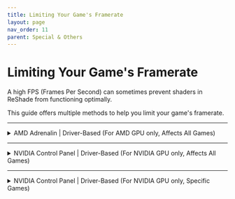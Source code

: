 ```yaml
---
title: Limiting Your Game's Framerate
layout: page
nav_order: 11
parent: Special & Others
---
```


# Limiting Your Game's Framerate

A high FPS (Frames Per Second) can sometimes prevent shaders in ReShade from functioning optimally. 

This guide offers multiple methods to help you limit your game's framerate.

---

<details markdown="block">
<summary>AMD Adrenalin | Driver-Based (For AMD GPU only, Affects All Games)</summary>
Here's how you can use AMD Adrenalin's `Frame rate target control` feature to limit the FPS of your games:

{: .warning}
This impacts all games on your system.

---

### Step 1: Access Adrenalin

- **Easiest Method**: Right-click your desktop and select `AMD Software: Adrenalin Edition`.
  ![Adrenalin from Desktop](./images/limiting_game_fps/amd_desktop_context_menu.jpg)
  
- **Alternative**: Search for `Adrenalin` in the Windows Search Bar.
  ![Adrenalin Search](./images/limiting_game_fps/amd_start_search_software.jpg)

---

### Step 2: Activate "Frame rate target control"

1. Click on `Gaming` in the top bar and select `Graphics`.
   ![Graphics Selection](./images/limiting_game_fps/amd_graphics_gaming_highlight.jpg)
2. In the `Graphics` tab, go to the `Advanced` section and enable `Frame rate target control`.
   ![FRTC Option](./images/limiting_game_fps/amd_enable_frtc.jpg)
3. Adjust the `Max FPS` as per your preference.
   ![Set Max FPS](./images/limiting_game_fps/amd_frtc_tune.jpg)
</details>

---

<details markdown="block">
<summary>NVIDIA Control Panel | Driver-Based (For NVIDIA GPU only, Affects All Games)</summary>
Here's how to use NVIDIA's Control Panel in order to globally limit the FPS of all your games:

{: .warning}
This impacts all games on your system.

---

### Step 1: Access NVIDIA Control Panel

- **Easiest Method**: Right-click your desktop and select `NVIDIA Control Panel`.
  ![NVIDIA from Desktop](./images/limiting_game_fps/nvidia_desktop_context_menu.jpg)
  
- **Alternative**: Search for `NVIDIA Control Panel` in the Windows Search Bar.
  ![NVIDIA Search](./images/limiting_game_fps/nvidia_start_search_software.jpg)

---

### Step 2: Modify 3D Global Settings

1. On the left, click `Manage 3D Settings`.
   ![Manage 3D Settings](./images/limiting_game_fps/nvidia_manage_3d_settings.jpg)
2. Switch to the `Global Settings` tab.
   ![Global Settings](./images/limiting_game_fps/nvidia_global_settings_tab.jpg)
3. Activate `Max Frame Rate` and select a value between 20 and 1000.
   ![Set Max FPS](./images/limiting_game_fps/nvidia_max_frame_rate.jpg)
</details>

---

<details markdown="block">
<summary>NVIDIA Control Panel | Driver-Based (For NVIDIA GPU only, Specific Games)</summary>
Here's how to use NVIDIA's Control Panel in order to globally limit the FPS to specific games:

---

### Step 1: Access NVIDIA Control Panel

- **Easiest Method**: Right-click your desktop and choose `NVIDIA Control Panel`.
  ![NVIDIA from Desktop](./images/limiting_game_fps/nvidia_desktop_context_menu.jpg)
  
- **Alternative**: Search for `NVIDIA Control Panel` in the Windows Search Bar.
  ![NVIDIA Search](./images/limiting_game_fps/nvidia_start_search_software.jpg)

---

### Step 2: Modify Per-Game 3D Settings

1. On the left, click `Manage 3D Settings`.
   ![Manage 3D Settings](./images/limiting_game_fps/nvidia_manage_3d_settings.jpg)
2. Navigate to the `Program Settings` tab.
   ![Per Game Settings](./images/limiting_game_fps/nvidia_perapp_settings_tab.jpg)
3. Click `Add` to the right of `Program to customize:`.
   ![Add Game](./images/limiting_game_fps/nvidia_perapp_settings_tab_add.jpg)
4. Choose the game you want to limit.
   ![Select Game](./images/limiting_game_fps/nvidia_perapp_settings_tab_app.jpg)
5. Enable `Max Frame Rate` and choose a value between 20 and 1000.
   ![Set Game-specific Max FPS](./images/limiting_game_fps/nvidia_max_frame_rate_per_app.jpg)
</details>
